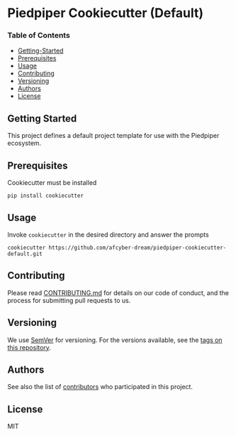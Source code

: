 # Piedpiper Cookiecutter (Default)

### Table of Contents
* [Getting-Started](#getting-started)
* [Prerequisites](#prerequisites)
* [Usage](#usage)
* [Contributing](#contributing)
* [Versioning](#versioning)
* [Authors](#authors)
* [License](#license)

## Getting Started
This project defines a default project template for use with the Piedpiper ecosystem.

## Prerequisites

Cookiecutter must be installed

```shell
pip install cookiecutter
```

## Usage
Invoke `cookiecutter` in the desired directory and answer the prompts

```shell
cookiecutter https://github.com/afcyber-dream/piedpiper-cookiecutter-default.git
```

## Contributing

Please read [CONTRIBUTING.md](https://github.com/AFCYBER-DREAM/piedpiper-picli)
for details on our code of conduct, and the process for submitting pull requests
to us.

## Versioning

We use [SemVer](http://semver.org/) for versioning. For the versions available,
see the
[tags on this repository](https://github.com/piedpiper-cookiecutter-default/tags).

## Authors

See also the list of
[contributors](https://github.com/AFCYBER-DREAM/piedpiper-cookiercutter-default/contributors)
 who participated in this project.

## License

MIT
